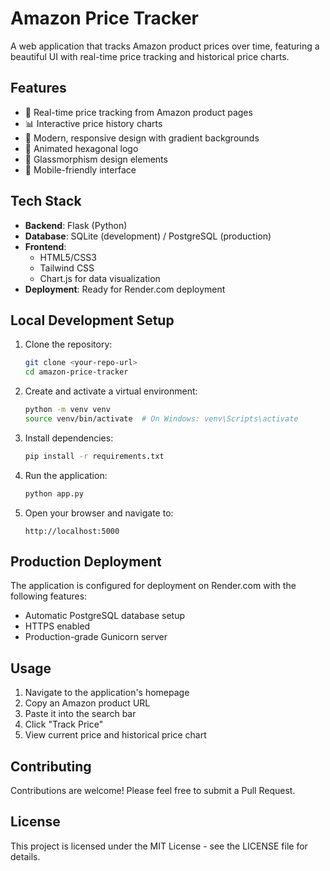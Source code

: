 # Amazon Price Tracker

A web application that tracks Amazon product prices over time, featuring a beautiful UI with real-time price tracking and historical price charts.

## Features

- 🎯 Real-time price tracking from Amazon product pages
- 📊 Interactive price history charts
- 💫 Modern, responsive design with gradient backgrounds
- 🔄 Animated hexagonal logo
- 🌟 Glassmorphism design elements
- 📱 Mobile-friendly interface

## Tech Stack

- **Backend**: Flask (Python)
- **Database**: SQLite (development) / PostgreSQL (production)
- **Frontend**: 
  - HTML5/CSS3
  - Tailwind CSS
  - Chart.js for data visualization
- **Deployment**: Ready for Render.com deployment

## Local Development Setup

1. Clone the repository:
   ```bash
   git clone <your-repo-url>
   cd amazon-price-tracker
   ```

2. Create and activate a virtual environment:
   ```bash
   python -m venv venv
   source venv/bin/activate  # On Windows: venv\Scripts\activate
   ```

3. Install dependencies:
   ```bash
   pip install -r requirements.txt
   ```

4. Run the application:
   ```bash
   python app.py
   ```

5. Open your browser and navigate to:
   ```
   http://localhost:5000
   ```

## Production Deployment

The application is configured for deployment on Render.com with the following features:
- Automatic PostgreSQL database setup
- HTTPS enabled
- Production-grade Gunicorn server

## Usage

1. Navigate to the application's homepage
2. Copy an Amazon product URL
3. Paste it into the search bar
4. Click "Track Price"
5. View current price and historical price chart

## Contributing

Contributions are welcome! Please feel free to submit a Pull Request.

## License

This project is licensed under the MIT License - see the LICENSE file for details. 